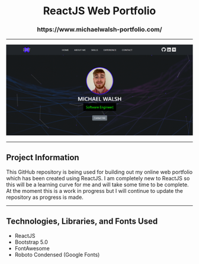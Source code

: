 <h1> <div align="center"> ReactJS Web Portfolio </div> </h1>
<h3> <div align="center"> https://www.michaelwalsh-portfolio.com/ </div> </h3>

<hr>

<div align="center"> <img src="src/header-page-screenshot.PNG"> </div>

<hr>

<h2> Project Information </h2>
<p> This GitHub repository is being used for building out my online web portfolio which has been created using ReactJS. I am completely new to ReactJS so this will be a learning curve for me and will take some time to be complete. At the moment this is a work in progress but I will continue to update the repository as progress is made.
  
<hr>
<h2> Technologies, Libraries, and Fonts Used </h2>

  - ReactJS
  - Bootstrap 5.0
  - FontAwesome
  - Roboto Condensed (Google Fonts)
